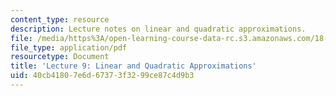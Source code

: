 ```yaml
---
content_type: resource
description: Lecture notes on linear and quadratic approximations.
file: /media/https%3A/open-learning-course-data-rc.s3.amazonaws.com/18-01-single-variable-calculus-fall-2006/40cb41807e6d67373f3299ce87c4d9b3_lec9.pdf
file_type: application/pdf
resourcetype: Document
title: 'Lecture 9: Linear and Quadratic Approximations'
uid: 40cb4180-7e6d-6737-3f32-99ce87c4d9b3
---
```

